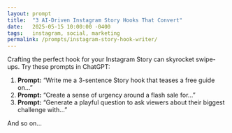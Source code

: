 ```yaml
---
layout: prompt
title:  "3 AI-Driven Instagram Story Hooks That Convert"
date:   2025-05-15 10:00:00 -0400
tags:   instagram, social, marketing
permalink: /prompts/instagram-story-hook-writer/
---
```

Crafting the perfect hook for your Instagram Story can skyrocket swipe-ups. Try these prompts in ChatGPT:

1. **Prompt:** “Write me a 3-sentence Story hook that teases a free guide on…”  
2. **Prompt:** “Create a sense of urgency around a flash sale for…”  
3. **Prompt:** “Generate a playful question to ask viewers about their biggest challenge with…”

And so on…
